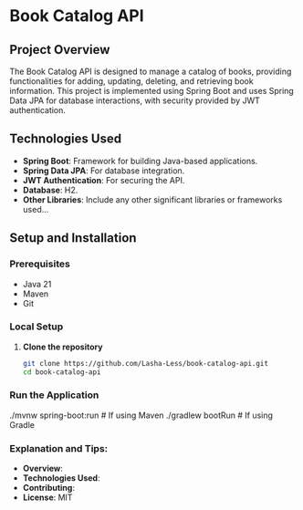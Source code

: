 # Book Catalog API

## Project Overview
The Book Catalog API is designed to manage a catalog of books, providing functionalities for adding, updating, deleting, and retrieving book information. This project is implemented using Spring Boot and uses Spring Data JPA for database interactions, with security provided by JWT authentication.

## Technologies Used
- **Spring Boot**: Framework for building Java-based applications.
- **Spring Data JPA**: For database integration.
- **JWT Authentication**: For securing the API.
- **Database**: H2.
- **Other Libraries**: Include any other significant libraries or frameworks used...

## Setup and Installation

### Prerequisites
- Java 21
- Maven 
- Git

### Local Setup
1. **Clone the repository**
   ```bash
   git clone https://github.com/Lasha-Less/book-catalog-api.git
   cd book-catalog-api

### Run the Application
./mvnw spring-boot:run  # If using Maven
./gradlew bootRun       # If using Gradle

### Explanation and Tips:

- **Overview**: 
- **Technologies Used**:
- **Contributing**: 
- **License**: MIT
